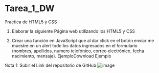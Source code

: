 # Tarea_1_DW
Practica de HTML5 y CSS
1) Elaborar la siguiente Página web utilizando los HTML5 y CSS

2) Crear una función en JavaScript que al dar click en el botón enviar  me muestre en un alert todo los datos ingresados en el formulario (nombres, apellidos, numero telefónico, correo electrónico,  fecha nacimiento, mensaje). EjemploDownload Ejemplo

Nota 1: Subir el Link del repositorio de GitHub
![image](https://github.com/Chrissy-pm/Tarea_1_DW/assets/112149263/7b6de714-4fc3-4505-a0df-b019b67fd0a4)

